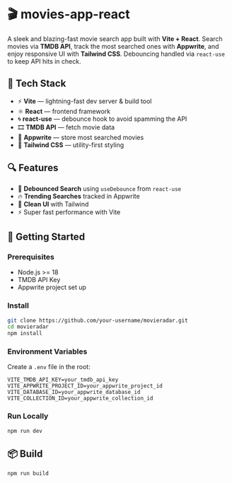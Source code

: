 # 🎬 movies-app-react

A sleek and blazing-fast movie search app built with **Vite + React**. Search movies via **TMDB API**, track the most searched ones with **Appwrite**, and enjoy responsive UI with **Tailwind CSS**. Debouncing handled via `react-use` to keep API hits in check.

## 🚀 Tech Stack

- ⚡ **Vite** — lightning-fast dev server & build tool  
- ⚛️ **React** — frontend framework  
- 🌀 **react-use** — debounce hook to avoid spamming the API  
- 🎞️ **TMDB API** — fetch movie data  
- 🧠 **Appwrite** — store most searched movies  
- 💅 **Tailwind CSS** — utility-first styling  

## 🔍 Features

- 🔎 **Debounced Search** using `useDebounce` from `react-use`  
- 🔥 **Trending Searches** tracked in Appwrite  
- 🎨 **Clean UI** with Tailwind  
- ⚡ Super fast performance with Vite  

## 🧪 Getting Started

### Prerequisites

- Node.js >= 18  
- TMDB API Key  
- Appwrite project set up

### Install

```bash
git clone https://github.com/your-username/movieradar.git
cd movieradar
npm install
```

### Environment Variables

Create a `.env` file in the root:

```env
VITE_TMDB_API_KEY=your_tmdb_api_key
VITE_APPWRITE_PROJECT_ID=your_appwrite_project_id
VITE_DATABASE_ID=your_appwrite_database_id
VITE_COLLECTION_ID=your_appwrite_collection_id
```

### Run Locally

```bash
npm run dev
```

## 📦 Build

```bash
npm run build
```

